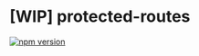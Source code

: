 # [WIP] protected-routes
[![npm version](https://badge.fury.io/js/protected-routes.svg)](https://badge.fury.io/js/protected-routes)

